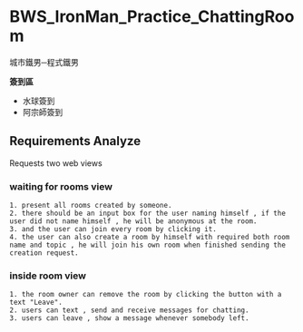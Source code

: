 # BWS_IronMan_Practice_ChattingRoom
城市鐵男─程式鐵男

**簽到區**

- 水球簽到 
- 阿宗師簽到

## Requirements Analyze

Requests two web views
### waiting for rooms view

	1. present all rooms created by someone.
    2. there should be an input box for the user naming himself , if the user did not name himself , he will be anonymous at the room.
    3. and the user can join every room by clicking it.
    4. the user can also create a room by himself with required both room name and topic , he will join his own room when finished sending the creation request.
    
### inside room view

	1. the room owner can remove the room by clicking the button with a text "Leave".
    2. users can text , send and receive messages for chatting.
    3. users can leave , show a message whenever somebody left.
    
    








